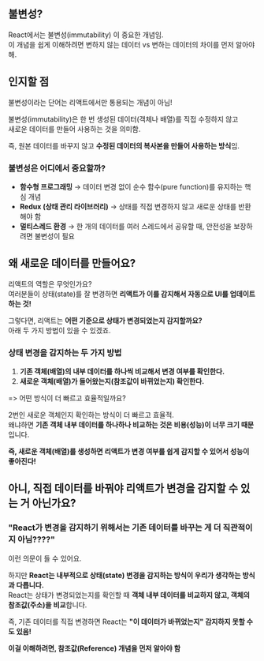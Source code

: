 ## 불변성?

React에서는 불변성(immutability) 이 중요한 개념임.  
이 개념을 쉽게 이해하려면 변하지 않는 데이터 vs 변하는 데이터의 차이를 먼저 알아야 해.  

## 인지할 점

불변성이라는 단어는 리액트에서만 통용되는 개념이 아님!  

불변성(immutability)은 한 번 생성된 데이터(객체나 배열)를 직접 수정하지 않고  
새로운 데이터를 만들어 사용하는 것을 의미함.  

즉, 원본 데이터를 바꾸지 않고 **수정된 데이터의 복사본을 만들어 사용하는 방식**임.  

### 불변성은 어디에서 중요할까?

- **함수형 프로그래밍** → 데이터 변경 없이 순수 함수(pure function)를 유지하는 핵심 개념  
- **Redux (상태 관리 라이브러리)** → 상태를 직접 변경하지 않고 새로운 상태를 반환해야 함  
- **멀티스레드 환경** → 한 개의 데이터를 여러 스레드에서 공유할 때, 안전성을 보장하려면 불변성이 필요  

## 왜 새로운 데이터를 만들어요?

리액트의 역할은 무엇인가요?  
여러분들이 상태(state)를 잘 변경하면 **리액트가 이를 감지해서 자동으로 UI를 업데이트하는 것!**  

그렇다면, 리액트는 **어떤 기준으로 상태가 변경되었는지 감지할까요?**  
아래 두 가지 방법이 있을 수 있겠죠.

### 상태 변경을 감지하는 두 가지 방법

1. **기존 객체(배열)의 내부 데이터를 하나씩 비교해서 변경 여부를 확인한다.**  
2. **새로운 객체(배열)가 들어왔는지(참조값이 바뀌었는지) 확인한다.**  

=> 어떤 방식이 더 빠르고 효율적일까요?  

2번인 새로운 객체인지 확인하는 방식이 더 빠르고 효율적.    
왜냐하면 **기존 객체 내부 데이터를 하나하나 비교하는 것은 비용(성능)이 너무 크기 때문**입니다.  

**즉, 새로운 객체(배열)를 생성하면 리액트가 변경 여부를 쉽게 감지할 수 있어서 성능이 좋아진다!**  

## 아니, 직접 데이터를 바꿔야 리액트가 변경을 감지할 수 있는 거 아닌가요?

### "React가 변경을 감지하기 위해서는 기존 데이터를 바꾸는 게 더 직관적이지 아님????"  

이런 의문이 들 수 있어요.  

하지만 **React는 내부적으로 상태(state) 변경을 감지하는 방식이 우리가 생각하는 방식과 다릅니다.**  
React는 상태가 변경되었는지를 확인할 때 **객체 내부 데이터를 비교하지 않고, 객체의 참조값(주소)을 비교**합니다.  

즉, 기존 데이터를 직접 변경하면 React는 **"이 데이터가 바뀌었는지" 감지하지 못할 수도 있음!**  

**이걸 이해하려면, 참조값(Reference) 개념을 먼저 알아야 함**  